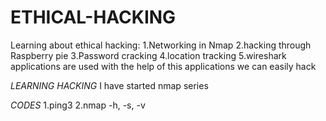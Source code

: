 # ETHICAL-HACKING

Learning about ethical hacking:
1.Networking in Nmap 
2.hacking through Raspberry pie
3.Password cracking 
4.location tracking 
5.wireshark applications are used with the help of this applications we can easily hack

*LEARNING HACKING*
I have started nmap series 

*CODES*
1.ping3
2.nmap -h, -s, -v
